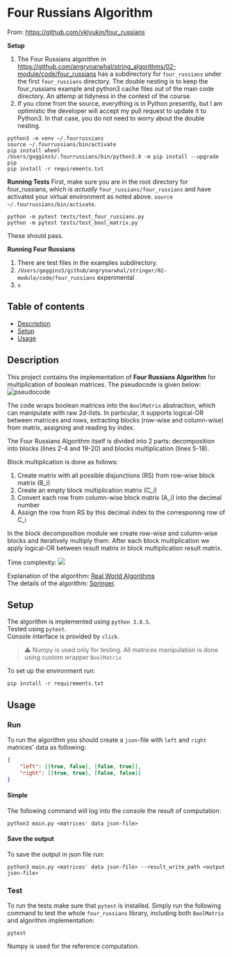 # Four Russians Algorithm

From: https://github.com/vklyukin/four_russians 

**Setup**
1. The Four Russians algorithm in https://github.com/angrynarwhal/string_algorithms/02-module/code/four_russians has a subdirectory for `four_russians` under the first `four_russians` directory. The double nesting is to keep the four_russians example and python3 cache files out of the main code directory. An attemp at tidyness in the context of the course. 
2. If you clone from the source, everything is in Python presently, but I am optimistic the developer will accept my pull request to update it to Python3. In that case, you do not need to worry about the double nesting. 
```
python3 -m venv ~/.fourrussians
source ~/.fourrussians/bin/activate
pip install wheel
/Users/gogginsS/.fourrussians/bin/python3.9 -m pip install --upgrade pip
pip install -r requirements.txt
```

**Running Tests**
First, make sure you are in the root directory for four_russians, which is *actually* `four_russians/four_russians` and have activated your virtual environment as noted above. `source ~/.fourrussians/bin/activate`. 

```
python -m pytest tests/test_four_russians.py
python -m pytest tests/test_bool_matrix.py
```

These should pass. 

**Running Four Russians**
1. There are test files in the examples subdirectory.
2. `/Users/gogginsS/github/angrynarwhal/stringer/02-module/code/four_russians` experimental
2. `x`


## Table of contents
* [Description](#description)
* [Setup](#setup)
* [Usage](#usage)

## Description
This project contains the implementation of **Four Russians Algorithm** for multiplication of boolean matrices.
The pseudocode is given below:
![pseudocode](https://louridas.github.io/rwa/assignments/four-russians/four_russians_algorithm.png)

The code wraps boolean matrices into the `BoolMatrix` abstraction, which can manipulate with raw 2d-lists. In particular, it supports logical-OR between matrices and rows, extracting blocks (row-wise and column-wise) from matrix, assigning and reading by index.

The Four Russians Algorithm itself is divided into 2 parts: decomposition into blocks (lines 2-4 and 19-20) and blocks multiplication (lines 5-18).

Block multiplication is done as follows:
1. Create matrix with all possible disjunctions (RS) from row-wise block matrix (B_i)
2. Create an empty block multiplication matrix (C_i)
3. Convert each row from column-wise block matrix (A_i) into the decimal number
4. Assign the row from RS by this decimal index to the corresponing row of C_i

In the block decomposition module we create row-wise and column-wise blocks and iteratively multiply them. After each block multiplication we apply logical-OR between result matrix in block multiplication result matrix.


Time complexity: <img src="https://render.githubusercontent.com/render/math?math=O(\frac{n^3}{log(n)})">

Explanation of the algorithm: [Real World Algorithms](https://louridas.github.io/rwa/assignments/four-russians/)  
The details of the algorithm: [Springer](https://link.springer.com/content/pdf/10.1007%2F978-0-387-88757-9_9.pdf).

## Setup
The algorithm is implemented using `python 3.8.5`.  
Tested using `pytest`.  
Console interface is provided by `click`.

> :warning: Numpy is used only for testing. All matrices manipulation is done using custom wrapper `BoolMatrix`


To set up the environment run:
```
pip install -r requirements.txt
```

## Usage

### Run

To run the algorithm you should create a `json`-file with `left` and `right` matrices' data as following:
```json
{
    "left": [[true, false], [false, true]],
    "right": [[true, true], [false, false]]
}
```

#### Simple
The following command will log into the console the result of computation:
```
python3 main.py <matrices' data json-file>
```

#### Save the output
To save the output in json file run:
```
python3 main.py <matrices' data json-file> --result_write_path <output json-file>
```

### Test
To run the tests make sure that `pytest` is installed.
Simply run the following command to test the whole `four_russians` library, including both `BoolMatrix` and algorithm implementation:
```
pytest
```

Numpy is used for the reference computation.
